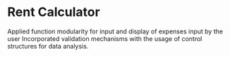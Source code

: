 # Rent Calculator
Applied function modularity for input and display of expenses input by the user
Incorporated validation mechanisms with the usage of control structures for data analysis.
